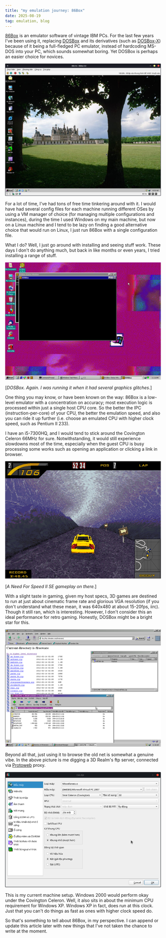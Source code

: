 ```yaml
---
title: "my emulation journey: 86Box"
date: 2025-08-19
tag: emulation, blog
---
```

[86Box](https://86box.net) is an emulator software of vintage IBM PCs. For the last few years I've been using it, replacing [DOSBox](https://dosbox.com) and its derivatives (such as [DOSBox-X](https://dosbox-x.com)) because of it being a full-fledged PC emulator, instead of hardcoding MS-DOS into your PC, which sounds somewhat boring. Yet DOSBox is perhaps an easier choice for novices.

![*a screenshot of the vm running windows 2000.*](https://raw.githubusercontent.com/barnacl437/Barnacl437/23803a3a252c07995ee4f5a0863f23bbbb9ab6f4/misc/pic-hoster/blog/Screenshot_2025-08-19_10-54-46.png)



For a lot of time, I've had tons of free time tinkering around with it. I would have had several config files for each machine running different OSes by using a VM manager of choice (for managing multiple configurations and instances), during the time I used Windows on my main machine, but now on a Linux machine and I tend to be lazy on finding a good alternative choice that would run on Linux, I just run 86Box with a single configuration file.

What I do? Well, I just go around with installing and seeing stuff work. These days I don't do anything much, but back in like months or even years, I tried installing a range of stuff.

![](https://raw.githubusercontent.com/barnacl437/Barnacl437/139ca160b82e31fc05d2692c9d8d3ebe4b93a961/misc/pic-hoster/blog/Monitor_1_20250220-231906-183.png)

[*DOSBox. Again. I was running it when it had several graphics glitches.*]


One thing you may know, or have been known on the way: 86Box is a low-level emulator with a concentration on accuracy; most execution logic is processed within just a single host CPU core. So the better the IPC (instruction-per-core) of your CPU, the better the emulation speed, and also you can ride it up further (i.e. choose an emulated CPU with higher clock speed, such as Pentium II 233).

I have an i5-7300HQ, and I would tend to stick around the Covington Celeron 66MHz for sure. Notwithstanding, it would still experience slowdowns most of the time, especially when the guest CPU is busy processing some works such as opening an application or clicking a link in browser.

![](https://raw.githubusercontent.com/barnacl437/Barnacl437/0418b3357286ca09c688adf14e481ff4e6b6a474/misc/pic-hoster/blog/Monitor_1_20250220-232837-065.png)

[*A Need For Speed II SE gameplay on there.*]

With a slight taste in gaming, given my host specs, 3D games are destined to run at just about cinematic frame rate and glorious VGA resolution (if you don't understand what these mean, it was 640x480 at about 15-20fps, iirc). Though it still ran, which is interesting. However, I don't consider this an ideal performance for retro gaming. Honestly, DOSBox might be a bright star for this.

![](https://raw.githubusercontent.com/barnacl437/Barnacl437/b162e19630722357337beaef80c7ddee0d25ebab/misc/pic-hoster/blog/Monitor_1_20250819-114121-118.png)

Beyond all that, just using it to browse the old net is somewhat a genuine vibe. In the above picture is me digging a 3D Realm's ftp server, connected via [Protoweb](https://protoweb.org) proxy.

![](https://github.com/barnacl437/Barnacl437/blob/main/misc/pic-hoster/blog/Screenshot_2025-08-19_18-05-04.png?raw=true)

This is my current machine setup. Windows 2000 would perform okay under the Covington Celeron. Well, it also sits in about the minimum CPU requirement for Windows XP. Windows XP in fact, does run at this clock. Just that you can't do things as fast as ones with higher clock speed do.

So that's something to tell about 86Box, in my perspective. I can append or update this article later with new things that I've not taken the chance to write at the moment. 